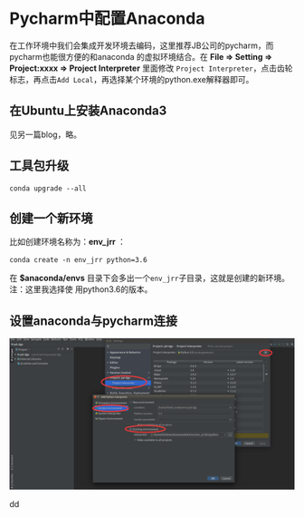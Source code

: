 Pycharm中配置Anaconda
================================================================================
在工作环境中我们会集成开发环境去编码，这里推荐JB公司的pycharm，而pycharm也能很方便的和anaconda
的虚拟环境结合。在 **File => Setting => Project:xxxx => Project Interpreter** 里面修改
`Project Interpreter`，点击齿轮标志，再点击`Add Local`，再选择某个环境的python.exe解释器即可。

## 在Ubuntu上安装Anaconda3
见另一篇blog，略。

## 工具包升级
```shell
conda upgrade --all
```

## 创建一个新环境
比如创建环境名称为：**env_jrr** ：
```shell
conda create -n env_jrr python=3.6
```
在 **$anaconda/envs** 目录下会多出一个`env_jrr`子目录，这就是创建的新环境。注：这里我选择使
用python3.6的版本。

## 设置anaconda与pycharm连接

![设置anaconda与pycharm连接](img/pycharm.png)







































dd
